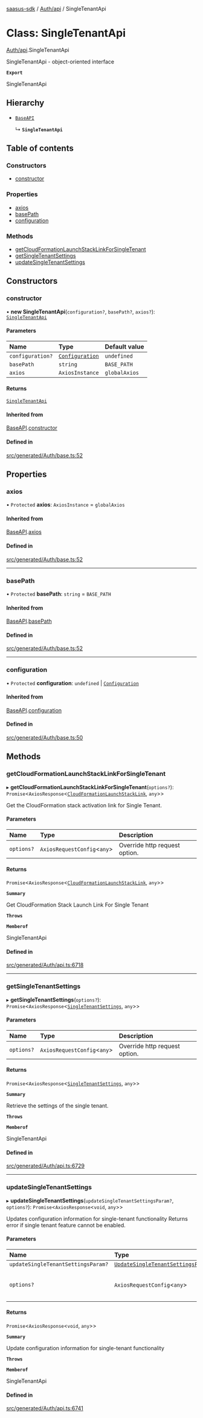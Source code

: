 [saasus-sdk](../README.md) / [Auth/api](../modules/Auth_api.md) / SingleTenantApi

# Class: SingleTenantApi

[Auth/api](../modules/Auth_api.md).SingleTenantApi

SingleTenantApi - object-oriented interface

**`Export`**

SingleTenantApi

## Hierarchy

- [`BaseAPI`](Auth_base.BaseAPI.md)

  ↳ **`SingleTenantApi`**

## Table of contents

### Constructors

- [constructor](Auth_api.SingleTenantApi.md#constructor)

### Properties

- [axios](Auth_api.SingleTenantApi.md#axios)
- [basePath](Auth_api.SingleTenantApi.md#basepath)
- [configuration](Auth_api.SingleTenantApi.md#configuration)

### Methods

- [getCloudFormationLaunchStackLinkForSingleTenant](Auth_api.SingleTenantApi.md#getcloudformationlaunchstacklinkforsingletenant)
- [getSingleTenantSettings](Auth_api.SingleTenantApi.md#getsingletenantsettings)
- [updateSingleTenantSettings](Auth_api.SingleTenantApi.md#updatesingletenantsettings)

## Constructors

### constructor

• **new SingleTenantApi**(`configuration?`, `basePath?`, `axios?`): [`SingleTenantApi`](Auth_api.SingleTenantApi.md)

#### Parameters

| Name | Type | Default value |
| :------ | :------ | :------ |
| `configuration?` | [`Configuration`](Auth_configuration.Configuration.md) | `undefined` |
| `basePath` | `string` | `BASE_PATH` |
| `axios` | `AxiosInstance` | `globalAxios` |

#### Returns

[`SingleTenantApi`](Auth_api.SingleTenantApi.md)

#### Inherited from

[BaseAPI](Auth_base.BaseAPI.md).[constructor](Auth_base.BaseAPI.md#constructor)

#### Defined in

[src/generated/Auth/base.ts:52](https://github.com/saasus-platform/saasus-sdk-javascript/blob/997c544/src/generated/Auth/base.ts#L52)

## Properties

### axios

• `Protected` **axios**: `AxiosInstance` = `globalAxios`

#### Inherited from

[BaseAPI](Auth_base.BaseAPI.md).[axios](Auth_base.BaseAPI.md#axios)

#### Defined in

[src/generated/Auth/base.ts:52](https://github.com/saasus-platform/saasus-sdk-javascript/blob/997c544/src/generated/Auth/base.ts#L52)

___

### basePath

• `Protected` **basePath**: `string` = `BASE_PATH`

#### Inherited from

[BaseAPI](Auth_base.BaseAPI.md).[basePath](Auth_base.BaseAPI.md#basepath)

#### Defined in

[src/generated/Auth/base.ts:52](https://github.com/saasus-platform/saasus-sdk-javascript/blob/997c544/src/generated/Auth/base.ts#L52)

___

### configuration

• `Protected` **configuration**: `undefined` \| [`Configuration`](Auth_configuration.Configuration.md)

#### Inherited from

[BaseAPI](Auth_base.BaseAPI.md).[configuration](Auth_base.BaseAPI.md#configuration)

#### Defined in

[src/generated/Auth/base.ts:50](https://github.com/saasus-platform/saasus-sdk-javascript/blob/997c544/src/generated/Auth/base.ts#L50)

## Methods

### getCloudFormationLaunchStackLinkForSingleTenant

▸ **getCloudFormationLaunchStackLinkForSingleTenant**(`options?`): `Promise`\<`AxiosResponse`\<[`CloudFormationLaunchStackLink`](../interfaces/Auth_api.CloudFormationLaunchStackLink.md), `any`\>\>

Get the CloudFormation stack activation link for Single Tenant.

#### Parameters

| Name | Type | Description |
| :------ | :------ | :------ |
| `options?` | `AxiosRequestConfig`\<`any`\> | Override http request option. |

#### Returns

`Promise`\<`AxiosResponse`\<[`CloudFormationLaunchStackLink`](../interfaces/Auth_api.CloudFormationLaunchStackLink.md), `any`\>\>

**`Summary`**

Get CloudFormation Stack Launch Link For Single Tenant

**`Throws`**

**`Memberof`**

SingleTenantApi

#### Defined in

[src/generated/Auth/api.ts:6718](https://github.com/saasus-platform/saasus-sdk-javascript/blob/997c544/src/generated/Auth/api.ts#L6718)

___

### getSingleTenantSettings

▸ **getSingleTenantSettings**(`options?`): `Promise`\<`AxiosResponse`\<[`SingleTenantSettings`](../interfaces/Auth_api.SingleTenantSettings.md), `any`\>\>

#### Parameters

| Name | Type | Description |
| :------ | :------ | :------ |
| `options?` | `AxiosRequestConfig`\<`any`\> | Override http request option. |

#### Returns

`Promise`\<`AxiosResponse`\<[`SingleTenantSettings`](../interfaces/Auth_api.SingleTenantSettings.md), `any`\>\>

**`Summary`**

Retrieve the settings of the single tenant.

**`Throws`**

**`Memberof`**

SingleTenantApi

#### Defined in

[src/generated/Auth/api.ts:6729](https://github.com/saasus-platform/saasus-sdk-javascript/blob/997c544/src/generated/Auth/api.ts#L6729)

___

### updateSingleTenantSettings

▸ **updateSingleTenantSettings**(`updateSingleTenantSettingsParam?`, `options?`): `Promise`\<`AxiosResponse`\<`void`, `any`\>\>

Updates configuration information for single-tenant functionality Returns error if single tenant feature cannot be enabled.

#### Parameters

| Name | Type | Description |
| :------ | :------ | :------ |
| `updateSingleTenantSettingsParam?` | [`UpdateSingleTenantSettingsParam`](../interfaces/Auth_api.UpdateSingleTenantSettingsParam.md) |  |
| `options?` | `AxiosRequestConfig`\<`any`\> | Override http request option. |

#### Returns

`Promise`\<`AxiosResponse`\<`void`, `any`\>\>

**`Summary`**

Update configuration information for single-tenant functionality

**`Throws`**

**`Memberof`**

SingleTenantApi

#### Defined in

[src/generated/Auth/api.ts:6741](https://github.com/saasus-platform/saasus-sdk-javascript/blob/997c544/src/generated/Auth/api.ts#L6741)
